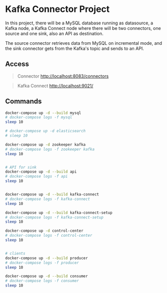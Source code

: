 # Kafka Connector Project

In this project, there will be a MySQL database running as datasource, a Kafka node, a Kafka Connect node where there will be two connectors, one source and one sink, also an API as destination.

The source connector retrieves data from MySQL on incremental mode, and the sink connector gets from the Kafka's topic and sends to an API.

## Access

> Connector
<http://localhost:8083/connectors>

> Kafka Connect
<http://localhost:9021/>

## Commands

```bash
docker-compose up -d --build mysql
# docker-compose logs -f mysql
sleep 10

# docker-compose up -d elasticsearch
# sleep 10

docker-compose up -d zookeeper kafka
# docker-compose logs -f zookeeper kafka
sleep 10


# API for sink
docker-compose up -d --build api
# docker-compose logs -f api
sleep 10


docker-compose up -d --build kafka-connect
# docker-compose logs -f kafka-connect
sleep 10

docker-compose up -d --build kafka-connect-setup
# docker-compose logs -f kafka-connect-setup
sleep 10

docker-compose up -d control-center
# docker-compose logs -f control-center
sleep 10


# clients
docker-compose up -d --build producer
# docker-compose logs -f producer
sleep 10

docker-compose up -d --build consumer
# docker-compose logs -f consumer
sleep 10

```
